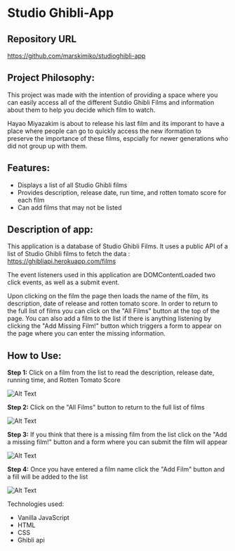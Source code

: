 # Studio Ghibli-App

## Repository URL

https://github.com/marskimiko/studioghibli-app

## Project Philosophy:

This project was made with the intention of providing a space where you can easily access all of the different Sutdio Ghibli Films and information about them to help you decide which film to watch.

Hayao Miyazakim is about to release his last film and its imporant to have a place where people can go to quickly access the new iformation to preserve the importance of these films, espcially for newer generations who did not group up with them. 

## Features: 
- Displays a list of all Studio Ghibli films
- Provides description, release date, run time, and rotten tomato score for each film
- Can add films that may not be listed

## Description of app: 

This application is a database of Studio Ghibli Films. It uses a public API of a list of Studio Ghibli films to fetch the data : https://ghibliapi.herokuapp.com/films

The event listeners used in this application are DOMContentLoaded two click events, as well as a submit event. 

Upon clicking on the film the page then loads the name of the film, its description, date of release and rotten tomato score. In order to return to the full list of films you can click on the "All Films" button at the top of the page. You can also add a film to the list if there is anything listening by clicking the "Add Missing Film!" button which triggers a form to appear on the page where you can enter the missing information.

## How to Use:

**Step 1:** Click on a film from the list to read the description, release date, running time, and Rotten Tomato Score

![Alt Text](https://videoapi-muybridge.vimeocdn.com/animated-thumbnails/image/f85dc381-0cdc-46fc-bc0d-33e3d92fdd30.gif?ClientID=vimeo-core-prod&Date=1646690609&Signature=0a71b65287578fc248151649d3acf9019c6b52b0)

**Step 2:** Click on the "All Films" button to return to the full list of films

![Alt Text](https://videoapi-muybridge.vimeocdn.com/animated-thumbnails/image/313ae811-a7a1-45a9-838d-25734842cb70.gif?ClientID=vimeo-core-prod&Date=1646690609&Signature=4e6aa21081a3ab2130d5b937a4a256b7db7c26c4)

**Step 3:** If you think that there is a missing film from the list click on the "Add a missing film!" button and a form where you can submit the film will appear

![Alt Text](https://videoapi-muybridge.vimeocdn.com/animated-thumbnails/image/2df9df67-017b-4649-82b8-d1a81bf42805.gif?ClientID=vimeo-core-prod&Date=1646690609&Signature=544d5b7f632e61504b3de1dac560ee075df2950e)

**Step 4:** Once you have entered a film name click the "Add Film" button and a fill will be added to the list

![Alt Text](https://videoapi-muybridge.vimeocdn.com/animated-thumbnails/image/1bd2fd79-be9a-4cf2-af3b-e51611e96bc4.gif?ClientID=vimeo-core-prod&Date=1646690609&Signature=de376078c110873b7a45ab70313a563284fbb0ab)

Technologies used:
- Vanilla JavaScript
- HTML
- CSS
- Ghibli api


